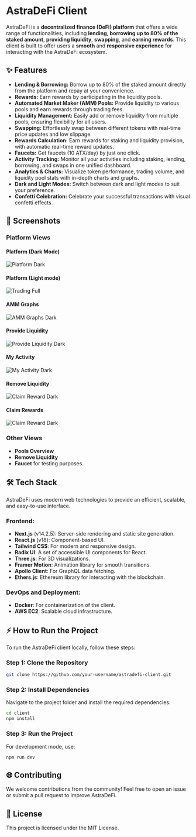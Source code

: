 # AstraDeFi Client

AstraDeFi is a **decentralized finance (DeFi) platform** that offers a wide range of functionalities, including **lending**, **borrowing up to 80% of the staked amount**, **providing liquidity**, **swapping**, and **earning rewards**. This client is built to offer users a **smooth** and **responsive experience** for interacting with the AstraDeFi ecosystem.

## ✨ Features

- **Lending & Borrowing:** Borrow up to 80% of the staked amount directly from the platform and repay at your convenience.
- **Rewards:** Earn rewards by participating in the liquidity pools.
- **Automated Market Maker (AMM) Pools:** Provide liquidity to various pools and earn rewards through trading fees.
- **Liquidity Management:** Easily add or remove liquidity from multiple pools, ensuring flexibility for all users.
- **Swapping:** Effortlessly swap between different tokens with real-time price updates and low slippage.
- **Rewards Calculation:** Earn rewards for staking and liquidity provision, with automatic real-time reward updates.
- **Faucets:** Get faucets (10 ATX/day) by just one click.
- **Activity Tracking:** Monitor all your activities including staking, lending, borrowing, and swaps in one unified dashboard.
- **Analytics & Charts:** Visualize token performance, trading volume, and liquidity pool stats with in-depth charts and graphs.
- **Dark and Light Modes:** Switch between dark and light modes to suit your preference.
- **Confetti Celebration:** Celebrate your successful transactions with visual confetti effects.


## 📸 Screenshots

### Platform Views

#### Platform (Dark Mode)
![Platform Dark](public/platform_screenshots/01_platform.png)

#### Platform (Light mode)
![Trading Full](public/platform_screenshots/01_platform_full.png)

#### AMM Graphs
![AMM Graphs Dark](public/platform_screenshots/03_platform_amm_graphs_dark.png)

#### Provide Liquidity
![Provide Liquidity Dark](public/platform_screenshots/04_provide_liquidity_dark.png)

#### My Activity
![My Activity Dark](public/platform_screenshots/05_myactivity_dark.png)

#### Remove Liquidity
![Claim Reward Dark](public/platform_screenshots/08_remove_liquidity_dark.png)

#### Claim Rewards
![Claim Reward Dark](public/platform_screenshots/06_claim_reward_dark.png)

### Other Views

- **Pools Overview**
- **Remove Liquidity**
- **Faucet** for testing purposes.

## 🛠️ Tech Stack

AstraDeFi uses modern web technologies to provide an efficient, scalable, and easy-to-use interface.

### Frontend:
- **Next.js** (v14.2.5): Server-side rendering and static site generation.
- **React.js** (v18): Component-based UI.
- **Tailwind CSS**: For modern and responsive design.
- **Radix UI**: A set of accessible UI components for React.
- **Three.js**: For 3D visualizations.
- **Framer Motion**: Animation library for smooth transitions.
- **Apollo Client**: For GraphQL data fetching.
- **Ethers.js**: Ethereum library for interacting with the blockchain.

### DevOps and Deployment:
- **Docker**: For containerization of the client.
- **AWS EC2**: Scalable cloud infrastructure.

## ⚡ How to Run the Project

To run the AstraDeFi client locally, follow these steps:

### Step 1: Clone the Repository

```bash
git clone https://github.com/your-username/astradefi-client.git
```

### Step 2: Install Dependencies
Navigate to the project folder and install the required dependencies.
```bash
cd client
npm install
```

### Step 3: Run the Project
For development mode, use:
```
npm run dev
```

## 🌐 Contributing
We welcome contributions from the community! Feel free to open an issue or submit a pull request to improve AstraDeFi.

## 📝 License
This project is licensed under the MIT License.
